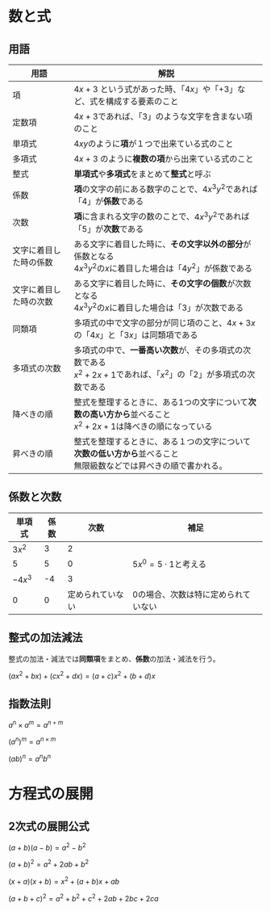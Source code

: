 # 数と式

## 用語

| 用語                   | 解説                                                         |
| ---------------------- | ------------------------------------------------------------ |
| 項                     | $4x + 3$ という式があった時、「$4x$」や「$+3$」など、式を構成する要素のこと |
| 定数項                 | $4x + 3$であれば、「$3$」のような文字を含まない項のこと      |
| 単項式                 | $4xy$のように**項**が１つで出来ている式のこと                |
| 多項式                 | $4x + 3$ のように**複数の項**から出来ている式のこと          |
| 整式                   | **単項式**や**多項式**をまとめて**整式**と呼ぶ               |
| 係数                   | **項**の文字の前にある数字のことで、$4x^3y^2$であれば「$4$」が**係数**である |
| 次数                   | **項**に含まれる文字の数のことで、$4x^3y^2$であれば「$5$」が**次数**である |
| 文字に着目した時の係数 | ある文字に着目した時に、**その文字以外の部分**が係数となる<br />$4x^3y^2$の$x$に着目した場合は「$4y^2$」が係数である |
| 文字に着目した時の次数 | ある文字に着目した時に、**その文字の個数**が次数となる<br />$4x^3y^2$の$x$に着目した場合は「$3$」が次数である |
| 同類項                 | 多項式の中で文字の部分が同じ項のこと、$4x + 3x$の「$4x$」と「$3x$」は同類項である |
| 多項式の次数           | 多項式の中で、**一番高い次数**が、その多項式の次数である<br />$x^2 + 2x + 1$であれば、「$x^2$」の「$2$」が多項式の次数である |
| 降べきの順             | 整式を整理するときに、ある1つの文字について**次数の高い方から**並べること<br />$x^2 + 2x + 1$は降べきの順になっている |
| 昇べきの順             | 整式を整理するときに、ある１つの文字について**次数の低い方から**並べること<br />無限級数などでは昇べきの順で書かれる。 |



## 係数と次数

| 単項式  | 係数 | 次数             | 補足                                |
| ------- | ---- | ---------------- | ----------------------------------- |
| $3x^2$  | 3    | 2                |                                     |
| $5$     | 5    | 0                | $5x^0=5 \cdot 1$と考える            |
| $-4x^3$ | -4   | 3                |                                     |
| 0       | 0    | 定められていない | 0の場合、次数は特に定められていない |



## 整式の加法減法

整式の加法・減法では**同類項**をまとめ、**係数**の加法・減法を行う。

$(ax^2+bx)+(cx^2+dx) = (a+c)x^2 + (b+d)x$



## 指数法則

$a^n \times a^m = a^{n+m}$

$(a^n)^m = a^{n\times m}$

$(ab)^n = a^nb^n$



# 方程式の展開



## 2次式の展開公式

$(a+b)(a-b) = a^2 - b^2$

$(a+b)^2 = a^2 + 2ab + b^2$

$(x+a)(x+b) = x^2 + (a+b)x + ab$

$(a+b+c)^2 = a^2 + b^2 + c^2 + 2ab + 2bc + 2ca$



